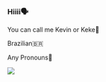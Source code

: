 ### Hiiii🗣

You can call me Kevin or Keke🐑

Brazilian🇧🇷

Any Pronouns🍄


![](https://tenor.com/bcyXN.gif)
<!--
**Kekkevin/Kekkevin** is a ✨ _special_ ✨ repository because its `README.md` (this file) appears on your GitHub profile.

Here are some ideas to get you started:

- 🔭 I’m currently working on ...
- 🌱 I’m currently learning ...
- 👯 I’m looking to collaborate on ...
- 🤔 I’m looking for help with ...
- 💬 Ask me about ...
- 📫 How to reach me: ...
- 😄 Pronouns: ...
- ⚡ Fun fact: ...
-->
